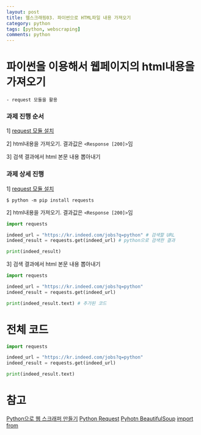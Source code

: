 ```yaml
---
layout: post
title: 웹스크래핑03. 파이썬으로 HTML파일 내용 가져오기
category: python
tags: [python, webscraping]
comments: python
---
```


# 파이썬을 이용해서 웹페이지의 html내용을 가져오기

    - request 모듈을 활용

### 과제 진행 순서

1] [request 모듈 설치](https://github.com/psf/requests)

2] html내용을 가져오기. 결과값은 `<Response [200]>`임

3] 검색 결과에서 html 본문 내용 뽑아내기

### 과제 상세 진행

1] [request 모듈 설치](https://github.com/psf/requests)

```
$ python -m pip install requests
```

2] html내용을 가져오기. 결과값은 `<Response [200]>`임

```python
import requests

indeed_url = "https://kr.indeed.com/jobs?q=python" # 검색할 URL
indeed_result = requests.get(indeed_url) # python으로 검색한 결과

print(indeed_result)
```

3] 검색 결과에서 html 본문 내용 뽑아내기

```python
import requests

indeed_url = "https://kr.indeed.com/jobs?q=python" 
indeed_result = requests.get(indeed_url)

print(indeed_result.text) # 추가된 코드
```

# 전체 코드

```python
import requests

indeed_url = "https://kr.indeed.com/jobs?q=python" 
indeed_result = requests.get(indeed_url)

print(indeed_result.text)
```


# 참고

[Python으로 웹 스크래퍼 만들기](https://nomadcoders.co/python-for-beginners/lectures/118)
[Python Request](https://github.com/psf/requests)
[Pyhotn BeautifulSoup](https://www.crummy.com/software/BeautifulSoup/bs4/doc/)
[import from](http://cloudrain21.com/python-difference-between-import-from-import)